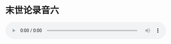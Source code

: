 # 末世论录音六

<audio style="width: 100%;" preload="false" controls controlslist="nodownload"><source src="//cdn.simai.ml/audio/mp3/old/27427.mp3" type="audio/mpeg">Your browser does not support the audio element.</audio>


